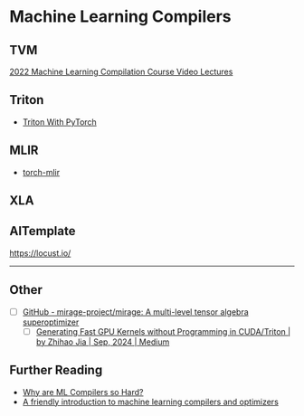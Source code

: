 # Machine Learning Compilers


## TVM

[2022 Machine Learning Compilation Course Video Lectures](https://www.youtube.com/playlist?list=PLFxzvDFotCitb0dOv5SpNdK6t3Uu7tBRo)

## Triton

- [Triton With PyTorch](https://kshitij12345.github.io/pytorch,/triton,/cuda/2022/10/09/triton_with_torch_lib.html)

## MLIR

- [torch-mlir](https://github.com/llvm/torch-mlir)

## XLA


## AITemplate

https://locust.io/

---

## Other
- [ ] [GitHub - mirage-project/mirage: A multi-level tensor algebra superoptimizer](https://github.com/mirage-project/mirage)
	- [ ] [Generating Fast GPU Kernels without Programming in CUDA/Triton | by Zhihao Jia | Sep, 2024 | Medium](https://zhihaojia.medium.com/generating-fast-gpu-kernels-without-programming-in-cuda-triton-3fdd4900d9bc)

## Further Reading

- [Why are ML Compilers so Hard?](https://petewarden.com/2021/12/24/why-are-ml-compilers-so-hard/)
- [A friendly introduction to machine learning compilers and optimizers](https://huyenchip.com/2021/09/07/a-friendly-introduction-to-machine-learning-compilers-and-optimizers.html)

